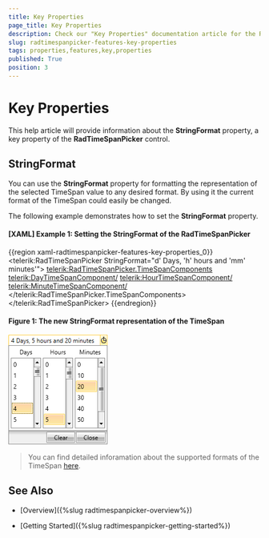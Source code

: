 ```yaml
---
title: Key Properties
page_title: Key Properties
description: Check our "Key Properties" documentation article for the RadTimeSpanPicker WPF control.
slug: radtimespanpicker-features-key-properties
tags: properties,features,key,properties
published: True
position: 3
---
```


# Key Properties

This help article will provide information about the __StringFormat__ property, a key property of the __RadTimeSpanPicker__ control.

## StringFormat

You can use the __StringFormat__ property for formatting the representation of the selected TimeSpan value to any desired format. By using it the current format of the TimeSpan could easily be changed.

The following example demonstrates how to set the __StringFormat__ property.

#### __[XAML] Example 1: Setting the StringFormat of the RadTimeSpanPicker__

{{region xaml-radtimespanpicker-features-key-properties_0}}
	<telerik:RadTimeSpanPicker StringFormat="d' Days, 'h' hours and 'mm' minutes'">
	    <telerik:RadTimeSpanPicker.TimeSpanComponents>
	        <telerik:DayTimeSpanComponent/>
	        <telerik:HourTimeSpanComponent/>
	        <telerik:MinuteTimeSpanComponent/>
	    </telerik:RadTimeSpanPicker.TimeSpanComponents>
	</telerik:RadTimeSpanPicker>
{{endregion}}

#### __Figure 1: The new StringFormat representation of the TimeSpan__

![](images/RadTimeSpanPicker_Key_Properties_01.png)

>You can find detailed inforamation about the supported formats of the TimeSpan [here](https://msdn.microsoft.com/en-us/library/ee372287%28v=vs.110%29.aspx).

## See Also

 * [Overview]({%slug radtimespanpicker-overview%})

 * [Getting Started]({%slug radtimespanpicker-getting-started%})
